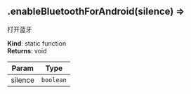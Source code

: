 <a name="module_miot/Bluetooth--module.exports.enableBluetoothForAndroid"></a>

## .enableBluetoothForAndroid(silence) ⇒
打开蓝牙

**Kind**: static function  
**Returns**: void  

| Param | Type |
| --- | --- |
| silence | <code>boolean</code> | 


